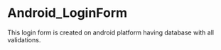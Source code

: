 Android_LoginForm
=================

This login form is created on android platform having database with all validations.